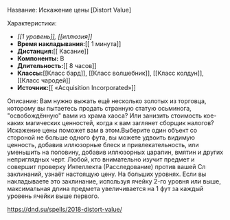 Название: Искажение цены \[Distort Value] 

Характеристики:
- *[[1 уровень]], [[иллюзия]]*
- **Время накладывания:**[[ 1 минута]]
- **Дистанция:**[[ Касание]]
- **Компоненты:** В
- **Длительность:**[[ 8 часов]]
- **Классы:**[[Класс  бард]], [[Класс волшебник]], [[Класс колдун]], [[Класс чародей]]
- **Источник:**[[ «Acquisition Incorporated»]]

Описание:
Вам нужно выжать ещё несколько золотых из торговца, которому вы пытаетесь продать странную статую осьминога, "освобождённую" вами из храма хаоса? Или занизить стоимость кое-каких магических ценностей, когда к вам заглянет сборщик налогов? Искажение цены поможет вам в этом.Выберите один объект со стороной не больше одного фута, вы можете удвоить видимую ценность, добавив иллюзорные блеск и привлекательность, или уменьшить на половину, добавив иллюзорных царапин, вмятин и других неприглядных черт. Любой, кто внимательно изучит предмет и совершит проверку Интеллекта (Расследование) против вашей Сл заклинаний, узнаёт настоящую цену.
На больших уровнях. Если вы накладываете это заклинание, используя ячейку 2-го уровня или выше, максимальная длина предмета увеличивается на 1 фут за каждый уровень ячейки выше первого.

https://dnd.su/spells/2018-distort-value/
